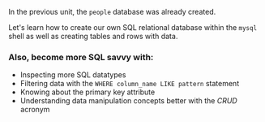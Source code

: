 In the previous unit, the `people` database was already created.

Let's learn how to create our own SQL relational database within the `mysql` shell as well as creating tables and rows with data.

### Also, become more SQL savvy with:

- Inspecting more SQL datatypes
- Filtering data with the `WHERE column_name LIKE pattern` statement
- Knowing about the primary key attribute
- Understanding data manipulation concepts better with the _CRUD_ acronym